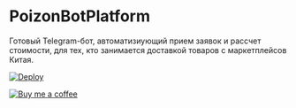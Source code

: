 # PoizonBotPlatform
Готовый Telegram-бот, автоматизиующий прием заявок и рассчет стоимости, для тех, кто занимается доставкой товаров с маркетплейсов Китая.

[![Deploy](https://button.deta.dev/1/svg)](https://go.deta.dev/deploy?github.com/nnagibator228/PoizonBotPlatform.git)  

[![Buy me a coffee](https://github.com/nnagibator228/PoizonBotPlatform/blob/main/da_button.svg)](https://www.donationalerts.com/r/plzdontcry)
